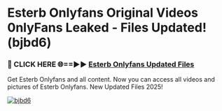 # Esterb Onlyfans Original Videos 0nlyFans Leaked - Files Updated! (bjbd6)

<h3>🔴 CLICK HERE 🌐==►► <a href="https://tinyurl.com/2m67pmp6" rel="nofollow">Esterb Onlyfans Updated Files</a></h3>

Get Esterb Onlyfans and all content. Now you can access all videos and pictures of Esterb Onlyfans. New Updated Files 2025!

[![bjbd6](https://i.imgur.com/H4QAA4z.gif)](https://tinyurl.com/2m67pmp6)